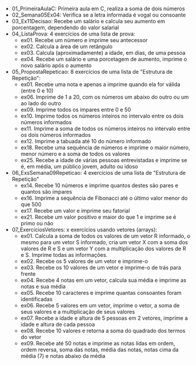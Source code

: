 - 01_PrimeiraAulaC: Primeira aula em C, realiza a soma de dois números  
- 02_Semana05Ex04: Verifica se a letra informada é vogal ou consoante  
- 03_Ex11Decisao: Recebe um salário e calcula seu aumento em porcentagem, dependendo do valor salarial  
- 04_ListaProva: 4 exercícios de uma lista de prova:  
  - ex01. Recebe um número e imprime seu antecessor  
  - ex02. Calcula a área de um retângulo  
  - ex03. Calcula (aproximadamente) a idade, em dias, de uma pessoa  
  - ex04. Recebe um salário e uma porcetagem de aumento, imprime o novo salário após o aumento  
- 05_PropostaRepeticao: 8 exercícios de uma lista de "Estrutura de Repetição":  
  - ex01. Recebe uma nota e apenas a imprime quando ela for válida (entre 0 e 10)  
  - ex06. Imprime de 1 a 20, com os números um abaixo do outro ou um ao lado do outro  
  - ex09. Imprime todos os ímpares entre 0 e 50  
  - ex10. Imprime todos os números inteiros no intervalo entre os dois números informados  
  - ex11. Imprime a soma de todos os números inteiros no intervalo entre os dois números informados  
  - ex12. Imprime a tabuada até 10 do número informado  
  - ex18. Recebe uma sequência de números e imprime o maior número, menor número e a soma de todos os valores  
  - ex25. Recebe a idade de várias pessoas entrevistadas e imprime se é, em média, um público jovem, adulto ou idoso  
- 06_ExsSemana09Repeticao: 4 exercícios de uma lista de "Estrutura de Repetição"  
  - ex14. Recebe 10 números e imprime quantos destes são pares e quantos são ímpares  
  - ex16. Imprime a sequência de Fibonacci até o último valor menor do que 500  
  - ex17. Recebe um valor e imprime seu fatorial  
  - ex21. Recebe um valor positivo e maior do que 1 e imprime se é primo ou não  
- 07_ExerciciosVetores: x exercícios usando vetores (arrays):  
  - ex01. Calcula a soma de todos os valores de um vetor R informado, o mesmo para um vetor S informado, cria um vetor X com a soma dos valores de R e S e um vetor Y com a multiplicação dos valores de R e S. Imprime todas as informações.  
  - ex02. Recebe os 5 valores de um vetor e imprime-o  
  - ex03. Recebe os 10 valores de um vetor e imprime-o de trás para frente  
  - ex04. Recebe 4 notas em um vetor, calcula sua média e imprime as notas e sua média  
  - ex05. Recebe 10 caracteres e imprime quantas consoantes foram identificadas  
  - ex06. Recebe 5 valores em um vetor, imprime o vetor, a soma de seus valores e a multiplicação de seus valores  
  - ex07. Recebe a idade e altura de 5 pessoas em 2 vetores, imprime a idade e altura de cada pessoa  
  - ex08. Recebe 10 valores e retorna a soma do quadrado dos termos do vetor  
  - ex09. Recebe até 50 notas e imprime as notas lidas em ordem, ordem reversa, soma das notas, média das notas, notas cima da média (7) e notas abaixo da média  
